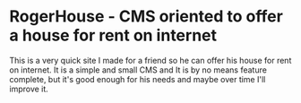 # RogerHouse - CMS oriented to offer a house for rent on internet

This is a very quick site I made for a friend so he can offer his house for rent on internet.
It is a simple and small CMS and It is by no means feature complete, but it's good enough for his needs and maybe over time I'll improve it.
